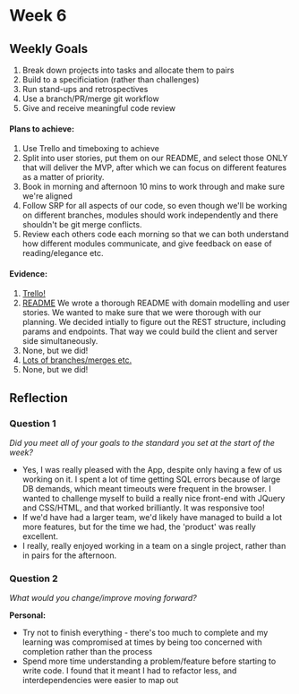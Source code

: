 # Week 6

## Weekly Goals

1. Break down projects into tasks and allocate them to pairs
2. Build to a specificiation (rather than challenges)
3. Run stand-ups and retrospectives
4. Use a branch/PR/merge git workflow
5. Give and receive meaningful code review

#### Plans to achieve:

1. Use Trello and timeboxing to achieve
2. Split into user stories, put them on our README, and select those ONLY that will deliver the MVP, after which we can focus on different features as a matter of priority.
3. Book in morning and afternoon 10 mins to work through and make sure we're aligned
4. Follow SRP for all aspects of our code, so even though we'll be working on different branches, modules should work independently and there shouldn't be git merge conflicts.
5. Review each others code each morning so that we can both understand how different modules communicate, and give feedback on ease of reading/elegance etc.

#### Evidence:

1. [Trello!](https://github.com/DanGyi23/MyPortfolio/blob/master/SS-Trello.png)
2. [README](https://github.com/DanGyi23/wk6-MakersBnB) We wrote a thorough README with domain modelling and user stories. We wanted to make sure that we were thorough with our planning. We decided intially to figure out the REST structure, including params and endpoints. That way we could build the client and server side simultaneously.
3. None, but we did!
4. [Lots of branches/merges etc.](https://github.com/DanGyi23/wk6-MakersBnB)
5. None, but we did!


## Reflection


### Question 1

*Did you meet all of your goals to the standard you set at the start of the week?*

- Yes, I was really pleased with the App, despite only having a few of us working on it. I spent a lot of time getting SQL errors because of large DB demands, which meant timeouts were frequent in the browser. I wanted to challenge myself to build a really nice front-end with JQuery and CSS/HTML, and that worked brilliantly. It was responsive too!
- If we'd have had a larger team, we'd likely have managed to build a lot more features, but for the time we had, the 'product' was really excellent.
- I really, really enjoyed working in a team on a single project, rather than in pairs for the afternoon.

### Question 2

*What would you change/improve moving forward?*

**Personal:**
- Try not to finish everything - there's too much to complete and my learning was compromised at times by being too concerned with completion rather than the process
- Spend more time understanding a problem/feature before starting to write code. I found that it meant I had to refactor less, and interdependencies were easier to map out 
